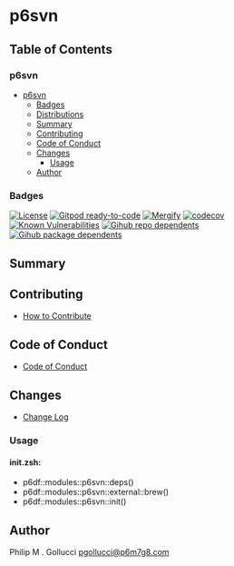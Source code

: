 # p6svn

## Table of Contents


### p6svn
- [p6svn](#p6svn)
  - [Badges](#badges)
  - [Distributions](#distributions)
  - [Summary](#summary)
  - [Contributing](#contributing)
  - [Code of Conduct](#code-of-conduct)
  - [Changes](#changes)
    - [Usage](#usage)
  - [Author](#author)

### Badges

[![License](https://img.shields.io/badge/License-Apache%202.0-yellowgreen.svg)](https://opensource.org/licenses/Apache-2.0)
[![Gitpod ready-to-code](https://img.shields.io/badge/Gitpod-ready--to--code-blue?logo=gitpod)](https://gitpod.io/#https://github.com/p6m7g8/p6svn)
[![Mergify](https://img.shields.io/endpoint.svg?url=https://gh.mergify.io/badges/p6m7g8/p6svn/&style=flat)](https://mergify.io)
[![codecov](https://codecov.io/gh/p6m7g8/p6svn/branch/master/graph/badge.svg?token=14Yj1fZbew)](https://codecov.io/gh/p6m7g8/p6svn)
[![Known Vulnerabilities](https://snyk.io/test/github/p6m7g8/p6svn/badge.svg?targetFile=package.json)](https://snyk.io/test/github/p6m7g8/p6svn?targetFile=package.json)
[![Gihub repo dependents](https://badgen.net/github/dependents-repo/p6m7g8/p6svn)](https://github.com/p6m7g8/p6svn/network/dependents?dependent_type=REPOSITORY)
[![Gihub package dependents](https://badgen.net/github/dependents-pkg/p6m7g8/p6svn)](https://github.com/p6m7g8/p6svn/network/dependents?dependent_type=PACKAGE)

## Summary

## Contributing

- [How to Contribute](CONTRIBUTING.md)

## Code of Conduct

- [Code of Conduct](https://github.com/p6m7g8/.github/blob/master/CODE_OF_CONDUCT.md)

## Changes

- [Change Log](CHANGELOG.md)

### Usage

#### init.zsh:

- p6df::modules::p6svn::deps()
- p6df::modules::p6svn::external::brew()
- p6df::modules::p6svn::init()


## Author

Philip M . Gollucci <pgollucci@p6m7g8.com>
